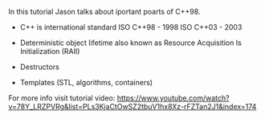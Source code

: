 In this tutorial Jason talks about iportant poarts of C++98.

*	C++ is international standard
	ISO C++98 - 1998
	ISO C++03 - 2003
	
*	Deterministic object lifetime
	also known as Resource Acquisition Is Initialization (RAII)

*	Destructors
*	Templates (STL, algorithms, containers)

For more info visit tutorial video:
https://www.youtube.com/watch?v=78Y_LRZPVRg&list=PLs3KjaCtOwSZ2tbuV1hx8Xz-rFZTan2J1&index=174

